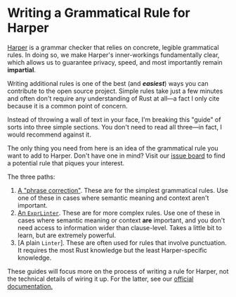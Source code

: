 # Writing a Grammatical Rule for Harper

[Harper](https://writewithharper.com) is a grammar checker that relies on concrete, legible grammatical rules.
In doing so, we make Harper's inner-workings fundamentally clear, which allows us to guarantee privacy, speed, and most importantly remain __impartial__.

Writing additional rules is one of the best (and ___easiest___) ways you can contribute to the open source project.
Simple rules take just a few minutes and often don't require any understanding of Rust at all—a fact I only cite because it is a common point of concern.

Instead of throwing a wall of text in your face, I'm breaking this "guide" of sorts into three simple sections.
You don't need to read all three—in fact, I would recommend against it.

The only thing you need from here is an idea of the grammatical rule you want to add to Harper.
Don't have one in mind?
Visit our [issue board](https://github.com/Automattic/harper/issues?q=is%3Aissue%20state%3Aopen%20label%3Aenhancement%20label%3Aharper-core%20label%3Alinting) to find a potential rule that piques your interest.

The three paths:

1. [A "phrase correction"](./writing_a_phrase_correction_for_harper). These are for the simplest grammatical rules. Use one of these in cases where semantic meaning and context aren't important.
1. [An `ExprLinter`](./writing_an_expression_rule_for_harper). These are for more complex rules. Use one of these in cases where semantic meaning or context __are__ important, and you don't need access to information wider than clause-level. Takes a little bit to learn, but are extremely powerful. 
1. [A plain `Linter`]. These are often used for rules that involve punctuation. It requires the most Rust knowledge but the least Harper-specific knowledge.

These guides will focus more on the process of writing a rule for Harper, not the technical details of wiring it up.
For the latter, see our [official documentation.](https://writewithharper.com/docs/contributors/author-a-rule)
